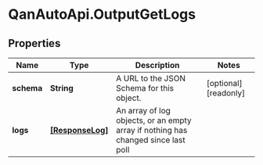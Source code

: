 # QanAutoApi.OutputGetLogs

## Properties

Name | Type | Description | Notes
------------ | ------------- | ------------- | -------------
**schema** | **String** | A URL to the JSON Schema for this object. | [optional] [readonly] 
**logs** | [**[ResponseLog]**](ResponseLog.md) | An array of log objects, or an empty array if nothing has changed since last poll | 


